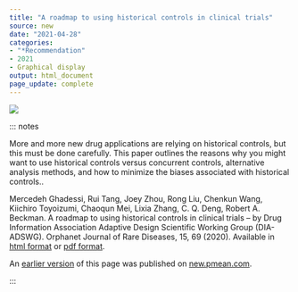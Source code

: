```yaml
---
title: "A roadmap to using historical controls in clinical trials"
source: new
date: "2021-04-28"
categories:
- "*Recommendation"
- 2021
- Graphical display
output: html_document
page_update: complete
---
```


![](http://www.pmean.com/new-images/21/roadmap-historical-controls-01.png)

::: notes

More and more new drug applications are relying on historical controls, but this must be done carefully. This paper outlines the reasons why you might want to use historical controls versus concurrent controls, alternative analysis methods, and how to minimize the biases associated with historical controls.. 

Mercedeh Ghadessi, Rui Tang, Joey Zhou, Rong Liu, Chenkun Wang, Kiichiro Toyoizumi, Chaoqun Mei, Lixia Zhang, C. Q. Deng, Robert A. Beckman. A roadmap to using historical controls in clinical trials – by Drug Information Association Adaptive Design Scientific Working Group (DIA-ADSWG). Orphanet Journal of Rare Diseases, 15, 69 (2020). Available in [html format][gha1] or [pdf format][gha2].

[gha1]: https://doi.org/10.1186/s13023-020-1332-x
[gha2]: https://ojrd.biomedcentral.com/track/pdf/10.1186/s13023-020-1332-x.pdf

An [earlier version][sim2] of this page was published on [new.pmean.com][sim1].

[sim1]: http://new.pmean.com
[sim2]: http://new.pmean.com/roadmap-historical-controls/

:::
